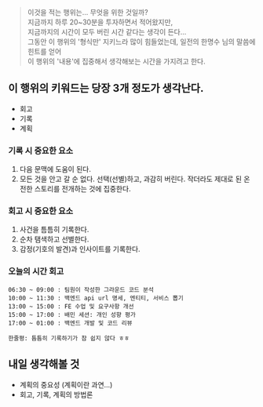 > 이것을 적는 행위는... 무엇을 위한 것일까?  
> 지금까지 하루 20~30분을 투자하면서 적어왔지만,  
> 지금까지의 시간이 모두 버린 시간 같다는 생각이 든다...  
> 그동안 이 행위의 '형식만' 지키느라 많이 힘들었는데, 일전의 한명수 님의 말씀에 힌트를 얻어  
> 이 행위의 '내용'에 집중해서 생각해보는 시간을 가지려고 한다.

## 이 행위의 키워드는 당장 3개 정도가 생각난다.

- 회고
- 기록
- 계획

### 기록 시 중요한 요소

1. 다음 문맥에 도움이 된다.
2. 모든 것을 안고 갈 순 없다. 선택(선별)하고, 과감히 버린다. 작더라도 제대로 된 온전한 스토리를 전개하는 것에 집중한다.

### 회고 시 중요한 요소

1. 사건을 틈틈히 기록한다.
2. 순차 탬색하고 선별한다.
3. 감정(기호의 발견)과 인사이트를 기록한다.

### 오늘의 시간 회고

```
06:30 ~ 09:00 : 팀원이 작성한 그라운드 코드 분석
10:00 ~ 11:30 : 백엔드 api url 명세, 엔티티, 서비스 뽑기
13:00 ~ 15:00 : FE 수업 및 요구사항 개선
15:00 ~ 17:00 : 배민 세션: 개인 성향 평가
17:00 ~ 01:00 : 백엔드 개발 및 코드 리뷰
```

```
한줄평: 틈틈히 기록하기가 참 쉽지 않다 ㅎㅎ
```

## 내일 생각해볼 것

- 계획의 중요성 (계획이란 과연...)
- 회고, 기록, 계획의 방법론
